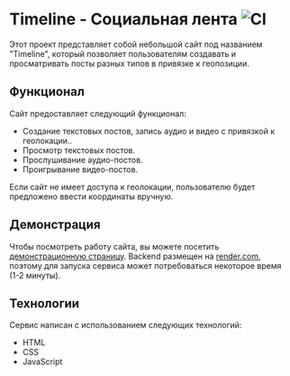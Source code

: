 # Timeline - Социальная лента ![CI](https://github.com/NikaMurs/media/actions/workflows/web.yml/badge.svg) 

Этот проект представляет собой небольшой сайт под названием "Timeline", который позволяет пользователям создавать и просматривать посты разных типов в привязке к геопозиции.

## Функционал

Сайт предоставляет следующий функционал:

- Создание текстовых постов, запись аудио и видео с привязкой к геолокации..
- Просмотр текстовых постов.
- Прослушивание аудио-постов.
- Проигрывание видео-постов.

Если сайт не имеет доступа к геолокации, пользователю будет предложено ввести координаты вручную.

## Демонстрация

Чтобы посмотреть работу сайта, вы можете посетить [демонстрационную страницу](https://nikamurs.github.io/timeline/).
Backend размещен на [render.com](https://render.com/), поэтому для запуска сервиса может потребоваться некоторое время (1-2 минуты).

## Технологии

Сервис написан с использованием следующих технологий:

- HTML
- CSS
- JavaScript
